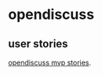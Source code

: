 # opendiscuss

## user stories

[opendiscuss mvp stories](https://docs.google.com/document/d/1QaN062BwKNMS8vxxDgYFGQ3SQkWDC67etQO1ZacL6d4/edit?usp=sharing).
